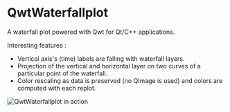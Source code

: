 # QwtWaterfallplot
A waterfall plot powered with Qwt for Qt/C++ applications.

Interesting features :
- Vertical axis's (time) labels are falling with waterfall layers.
- Projection of the vertical and horizontal layer on two curves of a particular point of the waterfall.
- Color rescaling as data is preserved (no QImage is used) and colors are computed with each replot.

![QwtWaterfallplot in action](https://mmzoughi.files.wordpress.com/2020/01/qwtwaterfallplot-1.png?w=840)
